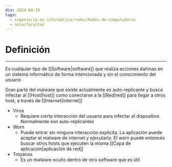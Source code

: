 ```yaml
---
dia: 2024-04-19
tags:
  - ingeniería-en-informática/redes/Redes-de-computadoras
  - nota/facultad
---
```

# Definición
---
Es cualquier tipo de [[Software|software]] que realiza acciones dañinas en un sistema informático de forma intencionada y sin el conocimiento del usuario

Gran parte del malware que existe actualmente es auto-replicante y busca infectar al [[Host|host]] como conectarse a la [[Red|red]] para llegar a otros host, a través de [[Internet|internet]]
* Virus
	* Requiere cierta interacción del usuario para infectar el dispositivo. Normalmente son auto-replicantes
* Worn
	* Puede entrar sin ninguna interacción explícita. La aplicación puede aceptar el malware de internet y ejecutarlo. El worn puede entonces buscar otros hosts que ejecuten la misma [[Capa de aplicación|aplicación de red]]
* Troyanos
	* Es un malware oculto dentro de otro software que es útil